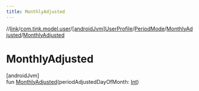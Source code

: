 ```yaml
---
title: MonthlyAdjusted
---
```

//[link](../../../../../index.html)/[com.tink.model.user](../../../index.html)/[[androidJvm]UserProfile](../../index.html)/[PeriodMode](../index.html)/[MonthlyAdjusted](index.html)/[MonthlyAdjusted](-monthly-adjusted.html)



# MonthlyAdjusted



[androidJvm]\
fun [MonthlyAdjusted](-monthly-adjusted.html)(periodAdjustedDayOfMonth: [Int](https://kotlinlang.org/api/latest/jvm/stdlib/kotlin/-int/index.html))




